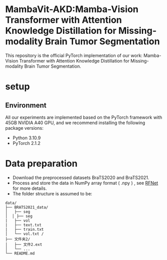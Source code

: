 # MambaVit-AKD:Mamba-Vision Transformer with Attention Knowledge Distillation for Missing-modality Brain Tumor Segmentation
This repository is the official PyTorch implementation of our work: Mamba-Vision Transformer with Attention Knowledge Distillation for Missing-modality Brain Tumor Segmentation.
# setup
## Environment
All our experiments are implemented based on the PyTorch framework with 45GB NVIDIA A40 GPU, and we recommend installing the following package versions:
* Python 3.10.9
* PyTorch 2.1.2
# Data preparation
* Download the preprocessed datasets BraTS2020 and BraTS2021.
* Process and store the data in NumPy array format ( .npy ) , see [RFNet](https://github.com/dyh127/RFNet/tree/main/data) for more details.
* The folder structure is assumed to be:
```plaintext
data/
├── BRATS2021_data/
│   ├── seg
│  │ ├── seg
|   ├── vol
|   ├── text.txt
|   ├── train.txt
│   └── vol.txt /
├── 文件夹2/
│   ├── 文件2.ext
│   └── ...
└── README.md
```


